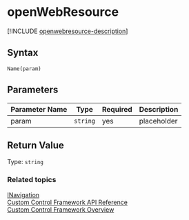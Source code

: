 # openWebResource

[!INCLUDE [openwebresource-description](includes/openwebresource-description.md)]

## Syntax

`Name(param)`

## Parameters

| Parameter Name|Type|Required|Description|
| ------------- |----|--------|-----------|
|param|`string`|yes|placeholder|

## Return Value

Type: `string`


### Related topics

[INavigation](../inavigation.md)<br />
[Custom Control Framework API Reference](../index.md)<br />
[Custom Control Framework Overview](../../custom-control-framework-overview.md)<br />